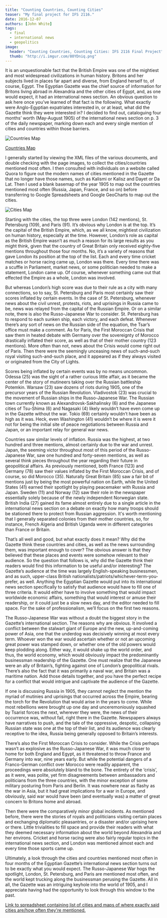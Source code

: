 ```yaml
---
title: "Counting Countries, Counting Cities"
teaser: "My final project for IFS 2116."
date: 2016-12-07
authors: [John White]
tags:
  - final
  - international news
  - geopolitics
image:
  header: "Counting Countries, Counting Cities: IFS 2116 Final Project"
  thumb: "http://i.imgur.com/80YDniq.png"
---
```


It is an unquestionable fact that the British Empire was one of the mightiest and most widespread civilizations in human history. Britons and her subjects lived in places far apart and diverse, from England herself to, of course, Egypt. The Egyptian Gazette was the chief source of information for Britons living abroad in Alexandria and the other cities of Egypt, and, as one would expect, it had an international news section. An obvious question to ask here once you’ve learned of that fact is the following. What exactly were Anglo-Egyptian expatriates interested in, or at least, what did the Gazette think they were interested in? I decided to find out, cataloguing four months’ worth (May-August 1905) of the international news section on p. 3 of the daily newspaper, marking down each and every single mention of cities and countries within those barriers.

![Countries Map](https://github.com/dig-eg-gaz/dig-eg-gaz.github.io/blob/master/images/analysis-images/jcw3-country-map.png?raw=true)

[Countries Map](http://i.imgur.com/80YDniq.png?raw=true)

I generally started by viewing the XML files of the various documents, and double checking with the page images, to collect the cities/countries mentioned most often. I then consulted with individuals on a website called Quora to figure out the modern names of cities mentioned in the Gazette that no longer have those names, such as Kalismi or Kalisz and Dayet or Da Lat. Then I used a blank basemap of the year 1905 to map out the countries mentioned most often (Russia, Japan, France, and so on) before transferring to Google Spreadsheets and Google GeoCharts to map out the cities.

![Cities Map](http://i.imgur.com/WhScV1J.png?raw=true)

Starting with the cities, the top three were London (142 mentions), St. Petersburg (109), and Paris (91). It’s obvious why London is at the top. It’s the capital of the British Empire, which, as we all know, mightiest civilization on human history, especially at the time. However, London’s role as capital as the British Empire wasn’t as much a reason for its large results as you might think, given that the country of Great Britain only received eighty-five mentions throughout those four months. No, it’s a variety of reasons that gave London its position at the top of the list. Each and every time cricket matches or horse racing came up, London was there. Every time there was a scuffle in Parliament, market news, or some politician needed to make a statement, London came up. Of course, whenever something came out that effected the Empire as a whole, London was involved.

But whereas London’s high score was due to their rule as a city with many connections, so to say, St. Petersburg and Paris most certainly saw their scores inflated by certain events. In the case of St. Petersburg, whenever news about the civil unrest, protests, riots, and uprisings in Russia came to be, news was relayed from the capital of the Russian Empire. Or on a similar note, there is also the Russo-Japanese War to consider. St. Petersburg has to respond to each sunken ship, each victory, and each defeat. Whenever there’s any sort of news on the Russian side of the equation, the Tsar’s office must make a comment. As for Paris, the First Moroccan Crisis that saw them in heated debate with Germany over the sovereignty of Morocco drastically inflated their score, as well as that of their mother country (123 mentions). More often than not, news about the Crisis would come right out of Paris. Then there were the seemingly unceasing news of such-and-such royal visiting such-and-such place, and it appeared as if they always visited or originated from the City of Lights.

Scores being inflated by certain events was by no means uncommon. Odessa (25) was the sight of a rather curious little affair, as it became the center of the story of mutineers taking over the Russian battleship Potemkin. Warsaw (23) saw dozens of riots during 1905, one of the precursor years of the Russian Revolution. Vladivostok (23) was crucial to the movement of Russian ships in the Russo-Japanese War. The Russian town currently known as Alexandrovsk-Sakhalinsky (6) and the Japanese cities of Tsu-Shima (6) and Nagasaki (4) likely wouldn’t have even come up in the Gazette without the war. Tokio (69) certainly wouldn’t have been as high as it was. Heck, even Washington (41) wouldn’t be where it is were it not for being the initial site of peace negotiations between Russia and Japan, or an important relay for general war news.

Countries saw similar levels of inflation. Russia was the highest, at two hundred and three mentions, almost certainly due to the war and unrest. Japan, the seeming victor throughout most of this period of the Russo-Japanese War, saw one hundred and forty-seven mentions, as well as several think pieces throughout the year regarding their future in geopolitical affairs. As previously mentioned, both France (123) and Germany (78) saw their values inflated by the First Moroccan Crisis, and of course, so did Morocco (35). Naturally Great Britain (85) saw a fair bit of mentions just by being the most powerful nation on Earth, while the United States (41) earned their spotlight by playing peacemaker with Russia and Japan. Sweden (11) and Norway (12) saw their role in the newspaper essentially solely because of the newly independent Norwegian state. British India (27) gained its fame almost entirely due to a single article in the international news section on a debate on exactly how many troops should be stationed there to protect from Russian aggression. It's worth mentioning that I generally separated colonies from their mother countries, so, for instance, French Algeria and British Uganda were in different categories than France or Britain.

That’s all well and good, but what exactly does it mean? Why did the Gazette think these countries and cities, as well as the news surrounding them, was important enough to cover? The obvious answer is that they believed that these places and events were somehow relevant to their audience. So the question that follows is, why did the Gazette think their readers would find this information to be useful and/or interesting? The Gazette’s audience at the time was largely English-speaking businessmen, and as such, upper-class British nationalists/patriots/whichever-term-you-prefer, as well. Anything the Egyptian Gazette would put into its international news section specifically to satisfy that audience would have to fill one of three criteria. It would either have to involve something that would impact worldwide economic affairs, something that would interest or amuse their readership, or it could just be a slow news day, and the editor needed to fill space. For the sake of professionalism, we’ll focus on the first two reasons.

The Russo-Japanese War was without a doubt the biggest story in the Gazette’s international section. The reasons why are obvious. It involved a conflict between the stalwart giant of Europe and the new, up-and-coming power of Asia, one that the underdog was decisively winning at most every term. Whoever won the war would ascertain whether or not an upcoming great power was stamped down, or whether one of the old powers would keep plodding along. Either way, it would shake up the world order, and thus, the world economy, which would obviously impact the predominantly businessman readership of the Gazette. One must realize that the Japanese were an ally of Britain’s, fighting against one of London’s geopolitical rivals. There’s also the fact that it was primarily a naval war, and Britain was a maritime nation. Add those details together, and you have the perfect recipe for a conflict that would intrigue and captivate the audience of the Gazette.

If one is discussing Russia in 1905, they cannot neglect the mention the myriad of mutinies and uprisings that occurred across the Empire, bearing the torch for the Revolution that would arise in the years to come. While most rebellions were brought up one day and unceremoniously squashed by Tsarist forces the next, wherever they were, the news of their occurrence was, without fail, right there in the Gazette. Newspapers always have narratives to push, and the tale of the oppressive, despotic, collapsing Russian state was one at the top of their list, and its audience was clearly receptive to the idea, Russia being generally opposed to Britain’s interests.

There’s also the First Moroccan Crisis to consider. While the Crisis perhaps wasn’t as explosive as the Russo-Japanese War, it was much closer to home for both England and Egypt, as it threatened to throw France and Germany into war, nine years early. But while the potential dangers of a Franco-German conflict over Morocco were readily apparent, the proceedings were absolutely bland to the bone. The entirety of the ‘crisis’, as it were, was polite, yet firm disagreements between ambassadors and politicians from the three countries, with the minor exception of some military posturing from Paris and Berlin. It was nowhere near as flashy as the war in Asia, but it had great implications for a war in Europe, and obviously, said war would have been (and eventually was) a matter of great concern to Britons home and abroad.

Then there were the comparatively minor global incidents. As mentioned before, there were the stories of royals and politicians visiting certain places and exchanging diplomatic pleasantries, or a disaster and/or uprising here or there. Little trivialities to fill space and provide their readers with what they deemed necessary information about the world beyond Alexandria and her environs. Cricket and horse racing were also fairly regular topics in the international news section, and London was mentioned almost each and every time those sports came up.

Ultimately, a look through the cities and countries mentioned most often in four months of the Egyptian Gazette’s international news section turns out to be exactly what you would expect. The Russo-Japanese War hogs the spotlight, London, St. Petersburg, and Paris are mentioned most often, and the world kept trucking along the businessman perusing the Gazette. All in all, the Gazette was an intriguing keyhole into the world of 1905, and I appreciate having had the opportunity to look through this window to the past.

[Link to spreadsheet containing list of cities and maps of where exactly said cities are/how often they're mentioned.](https://docs.google.com/spreadsheets/d/1zLgicH8_-uWgo_B-rnv5zX1_2MTYGxqwfbABuMq5XTI/edit#gid=0)
